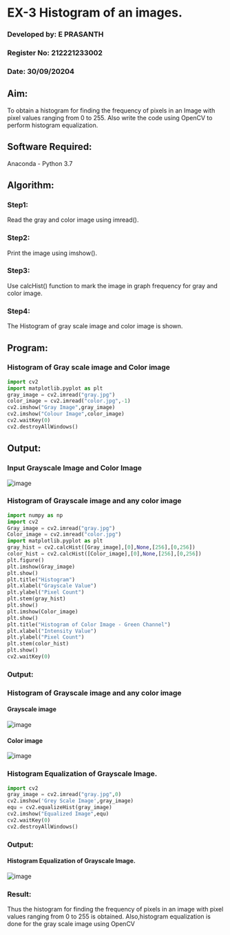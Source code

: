 # EX-3 Histogram of an images.

### Developed by: E PRASANTH
### Register No: 212221233002
### Date: 30/09/20204

## Aim:
To obtain a histogram for finding the frequency of pixels in an Image with pixel values ranging from 0 to 255. Also write the code using OpenCV to perform histogram equalization.

## Software Required:
Anaconda - Python 3.7

## Algorithm:

### Step1:
Read the gray and color image using imread().

### Step2:
Print the image using imshow().

### Step3:
Use calcHist() function to mark the image in graph frequency for gray and color image.

### Step4:
The Histogram of gray scale image and color image is shown.


## Program:   

###  Histogram of Gray scale image and Color image  
```py
import cv2
import matplotlib.pyplot as plt
gray_image = cv2.imread("gray.jpg")
color_image = cv2.imread("color.jpg",-1)
cv2.imshow("Gray Image",gray_image)
cv2.imshow("Colour Image",color_image)
cv2.waitKey(0)
cv2.destroyAllWindows()
```
</td>
<td>
  
## Output:

### Input Grayscale Image and Color Image
![image](https://github.com/user-attachments/assets/b6c4138e-00c9-452a-822b-a7ae98bf8715)

</td>
</tr>



<tr>
  <td width=50%>

### Histogram of Grayscale image and any color image
```py
import numpy as np
import cv2
Gray_image = cv2.imread("gray.jpg")
Color_image = cv2.imread("color.jpg")
import matplotlib.pyplot as plt
gray_hist = cv2.calcHist([Gray_image],[0],None,[256],[0,256])
color_hist = cv2.calcHist([Color_image],[0],None,[256],[0,256])
plt.figure()
plt.imshow(Gray_image)
plt.show()
plt.title("Histogram")
plt.xlabel("Grayscale Value")
plt.ylabel("Pixel Count")
plt.stem(gray_hist)
plt.show()
plt.imshow(Color_image)
plt.show()
plt.title("Histogram of Color Image - Green Channel")
plt.xlabel("Intensity Value")
plt.ylabel("Pixel Count")
plt.stem(color_hist)
plt.show()
cv2.waitKey(0)
```
</td>
<td>

### Output:

### Histogram of Grayscale image and any color image

#### Grayscale image
![image](https://github.com/user-attachments/assets/78929359-5d5a-4dd3-8cd8-b5d1d1ddc34b)

#### Color image
![image](https://github.com/user-attachments/assets/013ee003-fda3-4e9e-8ab4-85acc3f44477)

</td>
</tr>



<tr>
  <td width=50%>

### Histogram Equalization of Grayscale Image.
```py
import cv2
gray_image = cv2.imread("gray.jpg",0)
cv2.imshow('Grey Scale Image',gray_image)
equ = cv2.equalizeHist(gray_image)
cv2.imshow("Equalized Image",equ)
cv2.waitKey(0)
cv2.destroyAllWindows()
```
</td>
<td>
  
### Output:

#### Histogram Equalization of Grayscale Image.
![image](https://github.com/user-attachments/assets/4d5e1d44-8bbe-478f-98d7-2c7d6e8ea4b3)

</td>
</tr>
</table>

### Result: 
Thus the histogram for finding the frequency of pixels in an image with pixel values ranging from 0 to 255 is obtained. Also,histogram equalization is done for the gray scale image using OpenCV
